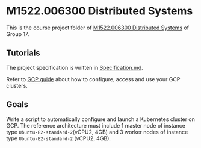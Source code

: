 # M1522.006300 Distributed Systems

This is the course project folder of [M1522.006300 Distributed Systems](http://dcslab.snu.ac.kr/courses/ds2020f/) of Group 17.

## Tutorials

The project specification is written in [Specification.md](Specification.md).

Refer to [GCP guide](GCPguide.md) about how to configure, access and use your GCP clusters.

## Goals

Write a script to automatically configure and launch a Kubernetes cluster on GCP.
The reference architecture must include 1 master node of instance type
`Ubuntu-E2-standard-2`(vCPU2, 4GB) and 3 worker nodes of instance type
`Ubuntu-E2-standard-2` (vCPU2, 4GB).
